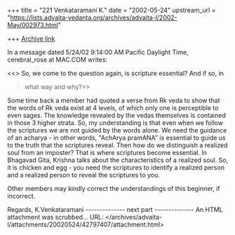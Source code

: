 +++
title = "221 Venkataramani K."
date = "2002-05-24"
upstream_url = "https://lists.advaita-vedanta.org/archives/advaita-l/2002-May/002973.html"

+++
[Archive link](https://lists.advaita-vedanta.org/archives/advaita-l/2002-May/002973.html)

In a message dated 5/24/02 9:14:00 AM Pacific Daylight Time,
cerebral_rose at MAC.COM writes:

<<> So, we come to the question again, is scripture essential? And if so, in
> what way and why?>>

Some time back a member had quoted a verse from Rk veda to show that the
words of Rk veda exist at 4 levels, of which only one is perceptible to even
sages. The knowledge revealed by the vedas themselves is contained in those 3
higher strata. So, my understanding is that even when we follow the
scriptures we are not guided by the words alone. We need the guidance of an
acharya - in other words, "AchArya pramANA" is essential to guide us to the
truth that the scriptures reveal. Then how do we distinguish a realized soul
from an imposter? That is where scriptures become essential. In Bhagavad
Gita, Krishna talks about the characteristics of a realized soul. So, it is
chicken and egg - you need the scriptures to identify a realized person and a
realized person to reveal the scriptures to you.

Other members may kindly correct the understandings of this beginner, if
incorrect.

Regards,
K.Venkataramani
-------------- next part --------------
An HTML attachment was scrubbed...
URL: </archives/advaita-l/attachments/20020524/42797407/attachment.html>
